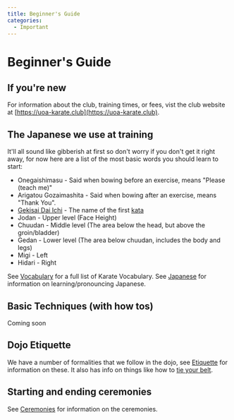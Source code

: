 ```yaml
---
title: Beginner's Guide
categories:
  - Important
---
```


# Beginner's Guide

## If you're new

For information about the club, training times, or fees, vist the club website at [https://uoa-karate.club](https://uoa-karate.club).

## The Japanese we use at training

It'll all sound like gibberish at first so don't worry if you don't get it right away, for now here are a list of the most basic words you should learn to start:

- Onegaishimasu - Said when bowing before an exercise, means "Please (teach me)"
- Arigatou Gozaimashita - Said when bowing after an exercise, means "Thank You".
- [Gekisai Dai Ichi](/kata/gekisai-dai-ichi) - The name of the first [kata](/kata)
- Jodan - Upper level (Face Height)
- Chuudan - Middle level (The area below the head, but above the groin/bladder)
- Gedan - Lower level (The area below chuudan, includes the body and legs)
- Migi - Left
- Hidari - Right

See [Vocabulary](/vocabulary) for a full list of Karate Vocabulary.
See [Japanese](/japanese) for information on learning/pronouncing Japanese.

## Basic Techniques (with how tos)

Coming soon

## Dojo Etiquette

We have a number of formalities that we follow in the dojo, see [Etiquette](/etiquette) for information on these.
It also has info on things like how to [tie your belt](/etiquette#How_to_tie_your_belt).

## Starting and ending ceremonies

See [Ceremonies](/ceremonies) for information on the ceremonies.
